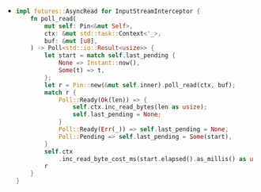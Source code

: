 - ```rust
  impl futures::AsyncRead for InputStreamInterceptor {
      fn poll_read(
          mut self: Pin<&mut Self>,
          ctx: &mut std::task::Context<'_>,
          buf: &mut [u8],
      ) -> Poll<std::io::Result<usize>> {
          let start = match self.last_pending {
              None => Instant::now(),
              Some(t) => t,
          };
          let r = Pin::new(&mut self.inner).poll_read(ctx, buf);
          match r {
              Poll::Ready(Ok(len)) => {
                  self.ctx.inc_read_bytes(len as usize);
                  self.last_pending = None;
              }
              Poll::Ready(Err(_)) => self.last_pending = None,
              Poll::Pending => self.last_pending = Some(start),
          }
          self.ctx
              .inc_read_byte_cost_ms(start.elapsed().as_millis() as usize);
          r
      }
  }
  ```